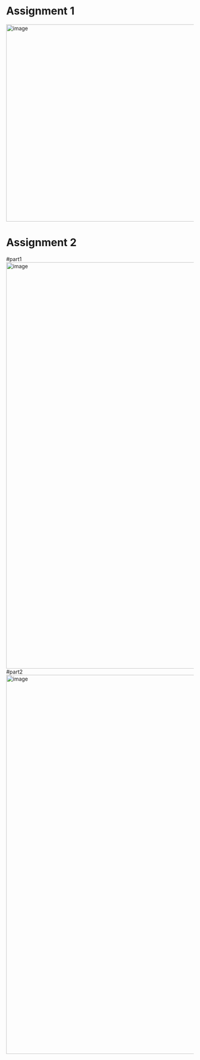 # Assignment 1
<img width="528" alt="image" src="https://user-images.githubusercontent.com/109552161/180106733-3941d029-549a-460f-8d7b-b64872b0a8b7.png">

# Assignment 2
#part1
<img width="1088" alt="image" src="https://user-images.githubusercontent.com/109552161/180565916-939bc0a8-949d-41f1-aa35-7ef9404dc7e0.png">
#part2
<img width="1015" alt="image" src="https://user-images.githubusercontent.com/109552161/180622773-a8910fcd-858e-4b68-bdd2-08b8ec9d1046.png">



